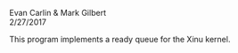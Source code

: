 Evan Carlin & Mark Gilbert  
2/27/2017  

This program implements a ready queue for the Xinu kernel.  

